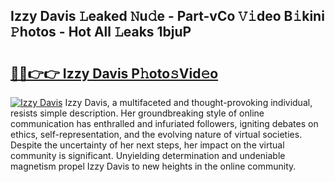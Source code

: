## Izzy Davis 𝙻eaked 𝙽u𝚍e - Part-vCo 𝚅𝚒deo B𝚒kini 𝙿hotos - Hot All 𝙻eaks 1bjuP

# <h2><a href="http://ld1c5lk.urlbe.top/?page=Izzy+Davis">🔗🔗👉👉 Izzy Davis P𝚑oto𝚜Vid𝚎o</a></h2>

[![Izzy Davis](https://i.imgur.com/eBuTRDB.gif)](http://ld1c5lk.urlbe.top/?page=Izzy+Davis)
Izzy Davis, a multifaceted and thought-provoking individual, resists simple description. Her groundbreaking style of online communication has enthralled and infuriated followers, igniting debates on ethics, self-representation, and the evolving nature of virtual societies. Despite the uncertainty of her next steps, her impact on the virtual community is significant. Unyielding determination and undeniable magnetism propel Izzy Davis to new heights in the online community.
